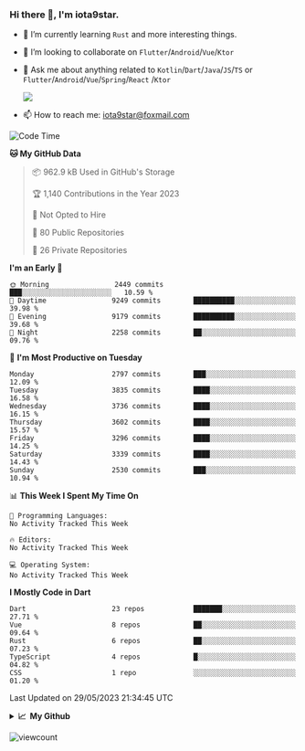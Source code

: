 ### Hi there 👋, I'm iota9star.

- 🌱 I’m currently learning `Rust` and more interesting things.
- 👯 I’m looking to collaborate on `Flutter`/`Android`/`Vue`/`Ktor`
- 💬 Ask me about anything related to `Kotlin`/`Dart`/`Java`/`JS`/`TS` or `Flutter`/`Android`/`Vue`/`Spring`/`React`
  /`Ktor`
  
  ![](https://github-readme-stats.vercel.app/api/top-langs?username=iota9star&show_icons=true&locale=en&layout=compact)
  
- 📫 How to reach me: [iota9star@foxmail.com](iota9star@foxmail.com)


<!--START_SECTION:waka-->
![Code Time](http://img.shields.io/badge/Code%20Time-3%2C090%20hrs%2054%20mins-blue)

**🐱 My GitHub Data** 

> 📦 962.9 kB Used in GitHub's Storage 
 > 
> 🏆 1,140 Contributions in the Year 2023
 > 
> 🚫 Not Opted to Hire
 > 
> 📜 80 Public Repositories 
 > 
> 🔑 26 Private Repositories 
 > 
**I'm an Early 🐤** 

```text
🌞 Morning                2449 commits        ███░░░░░░░░░░░░░░░░░░░░░░   10.59 % 
🌆 Daytime                9249 commits        ██████████░░░░░░░░░░░░░░░   39.98 % 
🌃 Evening                9179 commits        ██████████░░░░░░░░░░░░░░░   39.68 % 
🌙 Night                  2258 commits        ██░░░░░░░░░░░░░░░░░░░░░░░   09.76 % 
```
📅 **I'm Most Productive on Tuesday** 

```text
Monday                   2797 commits        ███░░░░░░░░░░░░░░░░░░░░░░   12.09 % 
Tuesday                  3835 commits        ████░░░░░░░░░░░░░░░░░░░░░   16.58 % 
Wednesday                3736 commits        ████░░░░░░░░░░░░░░░░░░░░░   16.15 % 
Thursday                 3602 commits        ████░░░░░░░░░░░░░░░░░░░░░   15.57 % 
Friday                   3296 commits        ████░░░░░░░░░░░░░░░░░░░░░   14.25 % 
Saturday                 3339 commits        ████░░░░░░░░░░░░░░░░░░░░░   14.43 % 
Sunday                   2530 commits        ███░░░░░░░░░░░░░░░░░░░░░░   10.94 % 
```


📊 **This Week I Spent My Time On** 

```text
💬 Programming Languages: 
No Activity Tracked This Week

🔥 Editors: 
No Activity Tracked This Week

💻 Operating System: 
No Activity Tracked This Week
```

**I Mostly Code in Dart** 

```text
Dart                     23 repos            ███████░░░░░░░░░░░░░░░░░░   27.71 % 
Vue                      8 repos             ██░░░░░░░░░░░░░░░░░░░░░░░   09.64 % 
Rust                     6 repos             ██░░░░░░░░░░░░░░░░░░░░░░░   07.23 % 
TypeScript               4 repos             █░░░░░░░░░░░░░░░░░░░░░░░░   04.82 % 
CSS                      1 repo              ░░░░░░░░░░░░░░░░░░░░░░░░░   01.20 % 
```




 Last Updated on 29/05/2023 21:34:45 UTC
<!--END_SECTION:waka-->

<details>
  <summary><b>📈&nbsp;&nbsp;My Github</b></summary>
  <br>
  <img src='https://github-profile-trophy.vercel.app/?username=iota9star'>
  <img src='https://bad-apple-github-readme.vercel.app/api?show_bg=1&username=iota9star&hide_title=true'>
  <img src='http://cr-skills-chart-widget.azurewebsites.net/api/api?username=iota9star'>
  <img src='https://github-readme-stats.vercel.app/api/wakatime?username=iota9star&layout=compact'>
</details>


![viewcount](https://count.getloli.com/get/@iota9star?theme=rule34)
